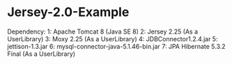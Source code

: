 # Jersey-2.0-Example
Dependency:
1: Apache Tomcat 8 (Java SE 8)
2: Jersey 2.25 (As a UserLibrary)
3: Moxy 2.25 (As a UserLibrary)
4: JDBConnector1.2.4.jar
5: jettison-1.3.jar
6: mysql-connector-java-5.1.46-bin.jar
7: JPA Hibernate 5.3.2 Final (As a UserLibrary)
